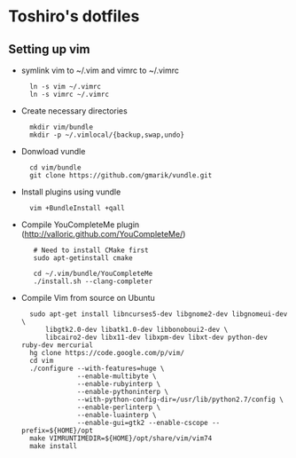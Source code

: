 Toshiro's dotfiles
==================

Setting up vim
--------------

* symlink vim to ~/.vim and vimrc to ~/.vimrc

        ln -s vim ~/.vimrc
        ln -s vimrc ~/.vimrc

* Create necessary directories

        mkdir vim/bundle
        mkdir -p ~/.vimlocal/{backup,swap,undo}

* Donwload vundle

        cd vim/bundle
        git clone https://github.com/gmarik/vundle.git

* Install plugins using vundle

        vim +BundleInstall +qall

* Compile YouCompleteMe plugin (http://valloric.github.com/YouCompleteMe/)

         # Need to install CMake first
         sudo apt-getinstall cmake

         cd ~/.vim/bundle/YouCompleteMe
         ./install.sh --clang-completer

* Compile Vim from source on Ubuntu

        sudo apt-get install libncurses5-dev libgnome2-dev libgnomeui-dev \
            libgtk2.0-dev libatk1.0-dev libbonoboui2-dev \
            libcairo2-dev libx11-dev libxpm-dev libxt-dev python-dev ruby-dev mercurial
        hg clone https://code.google.com/p/vim/
        cd vim
        ./configure --with-features=huge \
                    --enable-multibyte \
                    --enable-rubyinterp \
                    --enable-pythoninterp \
                    --with-python-config-dir=/usr/lib/python2.7/config \
                    --enable-perlinterp \
                    --enable-luainterp \
                    --enable-gui=gtk2 --enable-cscope --prefix=${HOME}/opt
        make VIMRUNTIMEDIR=${HOME}/opt/share/vim/vim74
        make install

